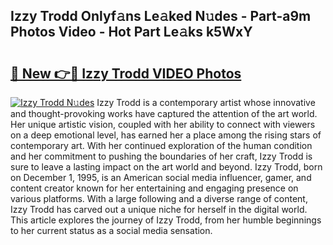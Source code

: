 ## Izzy Trodd Onlyf𝚊ns Le𝚊ked N𝚞des - Part-a9m Photos Video - Hot Part Le𝚊ks k5WxY

# <h2><a href="http://ac21639.deff.icu/?id=Izzy+Trodd">🔗 New 👉🔴 Izzy Trodd VIDEO Photos</a></h2>

[![Izzy Trodd N𝚞des](https://i.imgur.com/rIISA9y.gif)](http://ac21639.deff.icu/?id=Izzy+Trodd)
Izzy Trodd is a contemporary artist whose innovative and thought-provoking works have captured the attention of the art world. Her unique artistic vision, coupled with her ability to connect with viewers on a deep emotional level, has earned her a place among the rising stars of contemporary art. With her continued exploration of the human condition and her commitment to pushing the boundaries of her craft, Izzy Trodd is sure to leave a lasting impact on the art world and beyond. Izzy Trodd, born on December 1, 1995, is an American social media influencer, gamer, and content creator known for her entertaining and engaging presence on various platforms. With a large following and a diverse range of content, Izzy Trodd has carved out a unique niche for herself in the digital world. This article explores the journey of Izzy Trodd, from her humble beginnings to her current status as a social media sensation.
